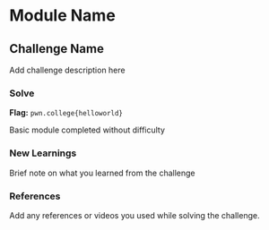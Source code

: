# Module Name

## Challenge Name
Add challenge description here

### Solve
**Flag:** `pwn.college{helloworld}`

Basic module completed without difficulty

### New Learnings
Brief note on what you learned from the challenge

### References 
Add any references or videos you used while solving the challenge.
